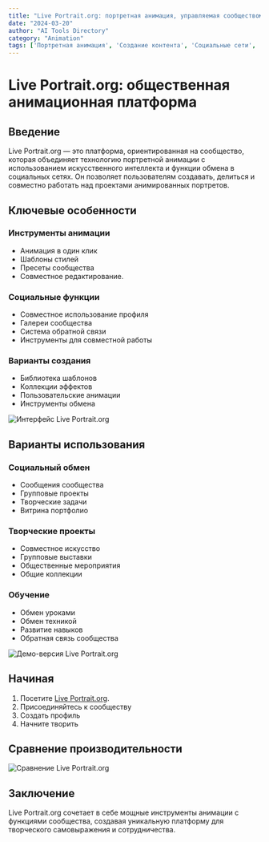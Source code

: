 ```yaml
---
title: "Live Portrait.org: портретная анимация, управляемая сообществом"
date: "2024-03-20"
author: "AI Tools Directory"
category: "Animation"
tags: ['Портретная анимация', 'Создание контента', 'Социальные сети', 'ИИ-видео']
---
```

# Live Portrait.org: общественная анимационная платформа

## Введение

Live Portrait.org — это платформа, ориентированная на сообщество, которая объединяет технологию портретной анимации с использованием искусственного интеллекта и функции обмена в социальных сетях. Он позволяет пользователям создавать, делиться и совместно работать над проектами анимированных портретов.

## Ключевые особенности

### Инструменты анимации
- Анимация в один клик
- Шаблоны стилей
- Пресеты сообщества
- Совместное редактирование.

### Социальные функции
- Совместное использование профиля
- Галереи сообщества
- Система обратной связи
- Инструменты для совместной работы

### Варианты создания
- Библиотека шаблонов
- Коллекции эффектов
- Пользовательские анимации
- Инструменты обмена

![Интерфейс Live Portrait.org](/imgs/live-portrait-org/interface.jpg)

## Варианты использования

### Социальный обмен
- Сообщения сообщества
- Групповые проекты
- Творческие задачи
- Витрина портфолио

### Творческие проекты
- Совместное искусство
- Групповые выставки
- Общественные мероприятия
- Общие коллекции

### Обучение
- Обмен уроками
- Обмен техникой
- Развитие навыков
- Обратная связь сообщества

![Демо-версия Live Portrait.org](/imgs/live-portrait-org/demo.jpg)

## Начиная

1. Посетите [Live Portrait.org](https://live-portrait.org).
2. Присоединяйтесь к сообществу
3. Создать профиль
4. Начните творить

## Сравнение производительности

![Сравнение Live Portrait.org](/imgs/live-portrait-org/comparison.jpg)

## Заключение

Live Portrait.org сочетает в себе мощные инструменты анимации с функциями сообщества, создавая уникальную платформу для творческого самовыражения и сотрудничества.